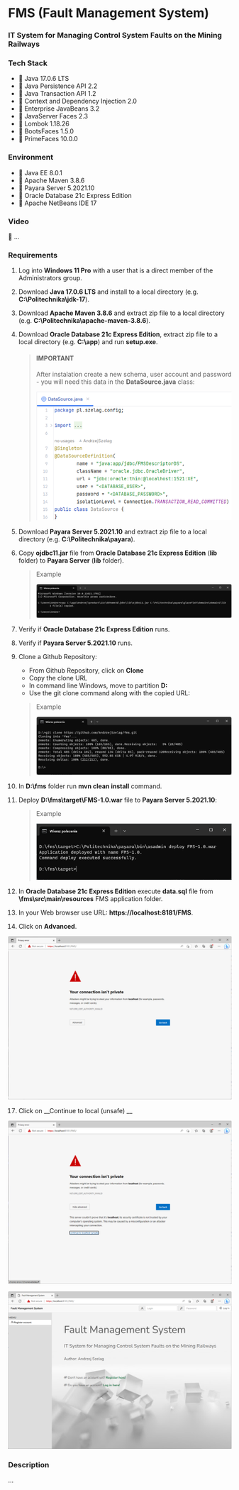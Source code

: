 # FMS (Fault Management System)
### IT System for Managing Control System Faults on the Mining Railways

### Tech Stack
* 🔶 Java 17.0.6 LTS
* 🔶 Java Persistence API 2.2
* 🔶 Java Transaction API 1.2
* 🔶 Context and Dependency Injection 2.0
* 🔶 Enterprise JavaBeans 3.2
* 🔶 JavaServer Faces 2.3
* 🔶 Lombok 1.18.26
* 🔶 BootsFaces 1.5.0
* 🔶 PrimeFaces 10.0.0


### Environment
* 🔶 Java EE 8.0.1
* 🔶 Apache Maven 3.8.6
* 🔶 Payara Server 5.2021.10
* 🔶 Oracle Database 21c Express Edition
* 🔶 Apache NetBeans IDE 17


### Video

🚀 ... 


### Requirements

1. Log into __Windows 11 Pro__ with a user that is a direct member of the Administrators group.
2. Download __Java 17.0.6 LTS__ and install to a local directory (e.g. __C:\Politechnika\jdk-17__).
3. Download __Apache Maven 3.8.6__ and extract zip file to a local directory (e.g. __C:\Politechnika\apache-maven-3.8.6__).
4. Download __Oracle Database 21c Express Edition__, extract zip file to a local directory (e.g. __C:\app__) and run __setup.exe__. 

    > #### IMPORTANT
    > 
    > After instalation create a new schema, user account and password - you will need this data in the __DataSource.java__ class:
    > 
    > ![DataSource.java](DataSource.png)

6. Download __Payara Server 5.2021.10__ and extract zip file to a local directory  (e.g. __C:\Politechnika\payara__).
7. Copy __ojdbc11.jar__ file from __Oracle Database 21c Express Edition__ (__lib__ folder) to __Payara Server__ (__lib__ folder).

    > Example
    > 
    > ![cmd1.png](cmd1.png)

7. Verify if __Oracle Database 21c Express Edition__ runs.
8. Verify if __Payara Server 5.2021.10__ runs.
9. Clone a Github Repository:
   * From Github Repository, click on __Clone__
   * Copy the clone URL
   * In command line Windows, move to partition __D:__ 
   * Use the git clone command along with the copied URL:
    
    > Example
    > 
    > ![cmd2.java](cmd2.png)

11. In __D:\fms__ folder run __mvn clean install__ command.
12. Deploy __D:\fms\target\FMS-1.0.war__ file to __Payara Server 5.2021.10__:

    > Example
    >
    > ![cmd3.png](cmd3.png)

14. In __Oracle Database 21c Express Edition__ execute __data.sql__ file from __\fms\src\main\resources__ FMS application folder.
15. In your Web browser use URL: __https://localhost:8181/FMS__.
16. Click on __Advanced__.

![url1.java](url1.png)

17. Click on __Continue to local (unsafe) __

![url2.java](url2.png)


![url3.java](url3.png)

### Description

...
